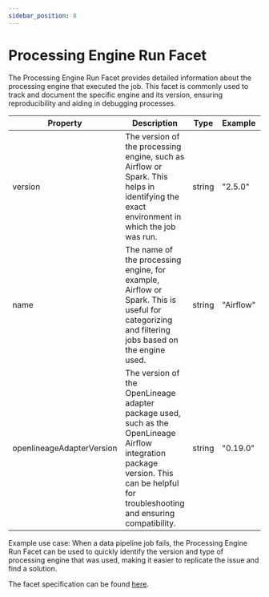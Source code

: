 ```yaml
---
sidebar_position: 8
---
```


# Processing Engine Run Facet
The Processing Engine Run Facet provides detailed information about the processing engine that executed the job. This facet is commonly used to track and document the specific engine and its version, ensuring reproducibility and aiding in debugging processes.

| Property                  | Description                                                                 | Type   | Example   | Required |
|---------------------------|-----------------------------------------------------------------------------|--------|-----------|----------|
| version                   | The version of the processing engine, such as Airflow or Spark. This helps in identifying the exact environment in which the job was run. | string | "2.5.0"   | Yes      |
| name                      | The name of the processing engine, for example, Airflow or Spark. This is useful for categorizing and filtering jobs based on the engine used. | string | "Airflow" | Yes      |
| openlineageAdapterVersion | The version of the OpenLineage adapter package used, such as the OpenLineage Airflow integration package version. This can be helpful for troubleshooting and ensuring compatibility. | string | "0.19.0" | No       |

Example use case: When a data pipeline job fails, the Processing Engine Run Facet can be used to quickly identify the version and type of processing engine that was used, making it easier to replicate the issue and find a solution.

The facet specification can be found [here](https://openlineage.io/spec/facets/1-1-1/ProcessingEngineRunFacet.json#/$defs/ProcessingEngineRunFacet).